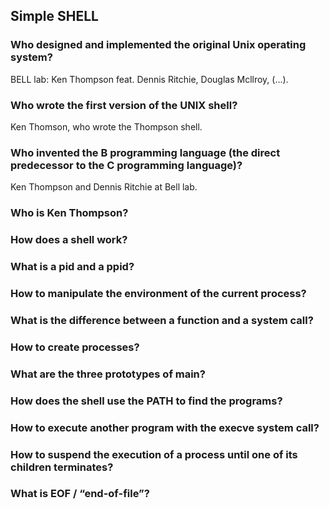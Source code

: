 ## Simple SHELL


### Who designed and implemented the original Unix operating system?

BELL lab: Ken Thompson feat. Dennis Ritchie, Douglas Mcllroy, (...).

### Who wrote the first version of the UNIX shell?

Ken Thomson, who wrote the Thompson shell.

### Who invented the B programming language (the direct predecessor to the C programming language)?

Ken Thompson and Dennis Ritchie at Bell lab.

### Who is Ken Thompson?



### How does a shell work?
### What is a pid and a ppid?
### How to manipulate the environment of the current process?
### What is the difference between a function and a system call?
### How to create processes?
### What are the three prototypes of main?
### How does the shell use the PATH to find the programs?
### How to execute another program with the execve system call?
### How to suspend the execution of a process until one of its children terminates?
### What is EOF / “end-of-file”?
